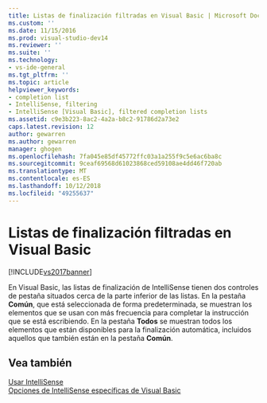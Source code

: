 ```yaml
---
title: Listas de finalización filtradas en Visual Basic | Microsoft Docs
ms.custom: ''
ms.date: 11/15/2016
ms.prod: visual-studio-dev14
ms.reviewer: ''
ms.suite: ''
ms.technology:
- vs-ide-general
ms.tgt_pltfrm: ''
ms.topic: article
helpviewer_keywords:
- completion list
- IntelliSense, filtering
- IntelliSense [Visual Basic], filtered completion lists
ms.assetid: c9e3b223-8ac2-4a2a-b8c2-91786d2a73e2
caps.latest.revision: 12
author: gewarren
ms.author: gewarren
manager: ghogen
ms.openlocfilehash: 7fa045e85df45772ffc03a1a255f9c5e6ac6ba8c
ms.sourcegitcommit: 9ceaf69568d61023868ced59108ae4dd46f720ab
ms.translationtype: MT
ms.contentlocale: es-ES
ms.lasthandoff: 10/12/2018
ms.locfileid: "49255637"
---
```

# <a name="filtered-completion-lists-in-visual-basic"></a>Listas de finalización filtradas en Visual Basic
[!INCLUDE[vs2017banner](../includes/vs2017banner.md)]

En Visual Basic, las listas de finalización de IntelliSense tienen dos controles de pestaña situados cerca de la parte inferior de las listas. En la pestaña **Común**, que está seleccionada de forma predeterminada, se muestran los elementos que se usan con más frecuencia para completar la instrucción que se está escribiendo. En la pestaña **Todos** se muestran todos los elementos que están disponibles para la finalización automática, incluidos aquellos que también están en la pestaña **Común**.  
  
## <a name="see-also"></a>Vea también  
 [Usar IntelliSense](../ide/using-intellisense.md)   
 [Opciones de IntelliSense específicas de Visual Basic](../ide/visual-basic-specific-intellisense.md)



